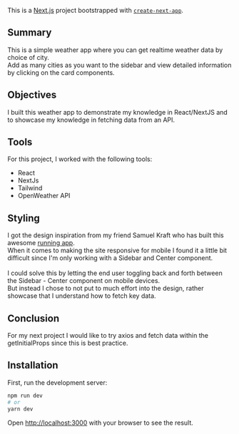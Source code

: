 This is a [Next.js](https://nextjs.org/) project bootstrapped with [`create-next-app`](https://github.com/vercel/next.js/tree/canary/packages/create-next-app).

## Summary
This is a simple weather app where you can get realtime weather data by choice of city. <br>
Add as many cities as you want to the sidebar and view detailed information by clicking on the card components.

## Objectives
I built this weather app to demonstrate my knowledge in React/NextJS and to showcase my knowledge in fetching data from an API.


## Tools
For this project, I worked with the following tools:<br>
<ul>
  <li>React</li>
    <li>NextJs</li>
    <li>Tailwind</li>
    <li>OpenWeather API</li>
  </ul>


## Styling
I got the design inspiration from my friend Samuel Kraft who has built this awesome <a href="https://routes.samuelkraft.com/">running app</a>.<br>
When it comes to making the site responsive for mobile I found it a little bit difficult since I'm only working with a Sidebar and Center component.<br><br>
I could solve this by letting the end user toggling back and forth between the Sidebar - Center component on mobile devices.<br> 
But instead I chose to not put to much effort into the design, rather showcase that I understand how to fetch key data.


## Conclusion
For my next project I would like to try axios and fetch data within the getInitialProps since this is best practice.<br>

## Installation

First, run the development server:

```bash
npm run dev
# or
yarn dev
```

Open [http://localhost:3000](http://localhost:3000) with your browser to see the result.
